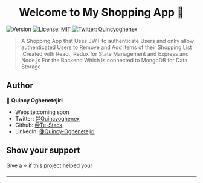 <h1 align="center">Welcome to My Shopping App 👋</h1>
<p>
  <img alt="Version" src="https://img.shields.io/badge/version-1.0.0-blue.svg?cacheSeconds=2592000" />
  <a href="#" target="_blank">
    <img alt="License: MIT" src="https://img.shields.io/badge/License-MIT-yellow.svg" />
  </a>
  <a href="https://twitter.com/Quincyoghenex" target="_blank">
    <img alt="Twitter: Quincyoghenex" src="https://img.shields.io/twitter/follow/simply_rammy.svg?style=social" />
  </a>
</p>

> A Shopping App that Uses JWT to authenticate Users and onky allow authenticated Users to Remove and Add items of their Shopping List .Created with React, Redux for State Management and Express and  Node.js For the Backend Which is connected to MongoDB for Data Storage 

## Author

👤 **Quincy Oghenetejiri**

- Website:coming soon
- Twitter: [@Quincyoghenex](https://twitter.com/Quincyoghenex)
- Github: [@Te-Stack](https://github.com/Te-Stack)
- LinkedIn: [@Quincy-Oghenetejiri](https://linkedin.com/in/quincy-oghenetejiri)

## Show your support

Give a ⭐️ if this project helped you!

---
